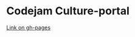 # Codejam Culture-portal

[Link on gh-pages](http://ivankononovich.github.io/codejam-culture-portal)

